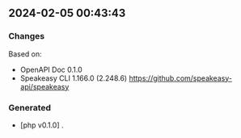 

## 2024-02-05 00:43:43
### Changes
Based on:
- OpenAPI Doc 0.1.0 
- Speakeasy CLI 1.166.0 (2.248.6) https://github.com/speakeasy-api/speakeasy
### Generated
- [php v0.1.0] .